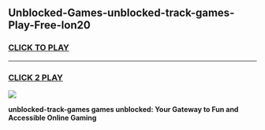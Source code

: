 
## Unblocked-Games-unblocked-track-games-Play-Free-lon20
<h3>
<a href="https://premium76.site?title=unblocked-track-games&ref=20A">CLICK TO PLAY</a></h3>
<hr>

<h3>
<a href="https://premium76.site?title=unblocked-track-games&ref=20A">CLICK 2 PLAY</a>
  
</h3>

<a href="https://premium76.site?title=unblocked-track-games&ref=20A"><img src="https://clearcache.store/games.png"></a>


**unblocked-track-games games unblocked: Your Gateway to Fun and Accessible Online Gaming**

